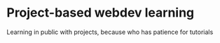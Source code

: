# Project-based webdev learning
Learning in public with projects, because who has patience for tutorials
